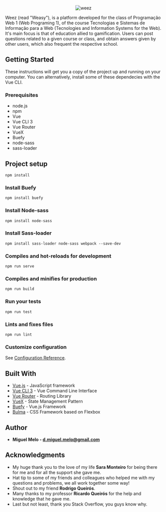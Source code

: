 <p align="center">
  <br>
  <img src="src/assets/Brand.png" alt="weez">
  <br>
</p>

Weez (read "Weasy"), is a platform developed for the class of Programação Web 1 (Web Programing 1), of the course Tecnologias e Sistemas de Informação para a Web (Tecnologies and Information Systems for the Web).
It's main focus is that of education allied to gamification. Users can post questions related to a given course or class, and obtain answers given by other users, which also frequent the respective school. 

## Getting Started

These instructions will get you a copy of the project up and running on your computer.
You can alternatively, install some of these dependecies with the Vue CLI.

### Prerequisites

* node.js
* npm
* Vue
* Vue CLI 3
* Vue Router
* VueX
* Buefy
* node-sass
* sass-loader

## Project setup
```
npm install
```
### Install Buefy
```
npm install buefy
```

### Install Node-sass
```
npm install node-sass
```

### Install Sass-loader
```
npm install sass-loader node-sass webpack --save-dev
```

### Compiles and hot-reloads for development
```
npm run serve
```

### Compiles and minifies for production
```
npm run build
```

### Run your tests
```
npm run test
```

### Lints and fixes files
```
npm run lint
```

### Customize configuration
See [Configuration Reference](https://cli.vuejs.org/config/).


## Built With

* [Vue.js](https://vuejs.org/) - JavaScript framework
* [Vue CLI 3](https://cli.vuejs.org/) - Vue Command Line Interface
* [Vue Router](https://router.vuejs.org/) - Routing Library
* [VueX](https://vuex.vuejs.org/) - State Management Pattern
* [Buefy](https://buefy.github.io/) - Vue.js Framework
* [Bulma](https://bulma.io/) - CSS Framework based on Flexbox

## Author
* **Miguel Melo - d.miguel.melo@gmail.com**


## Acknowledgments

* My huge thank you to the love of my life **Sara Monteiro** for being there for me and for all the support she gave me.
* Hat tip to some of my friends and colleagues who helped me with my questions and problems, we all work together some way!
* Shout out to my friend **Rodrigo Queirós**.
* Many thanks to my professor **Ricardo Queirós** for the help and knowledge that he gave me.
* Last but not least, thank you Stack Overflow, you guys know why.
